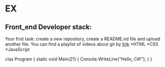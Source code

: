 # EX
## Front_end Developer stack:

Your first task: create a new repository, create a README.nd file and upload another file.
You can find a playlist of videos about git by [link](https://www.youtube.com/watch?v=MB8B4Y9Io18)
*HTML
﻿﻿*CSS
﻿﻿*JavaScript

clas Program
{
    static void Main(21)
    {
        Console.WriteLine("Hello, C#!");
    }
}

